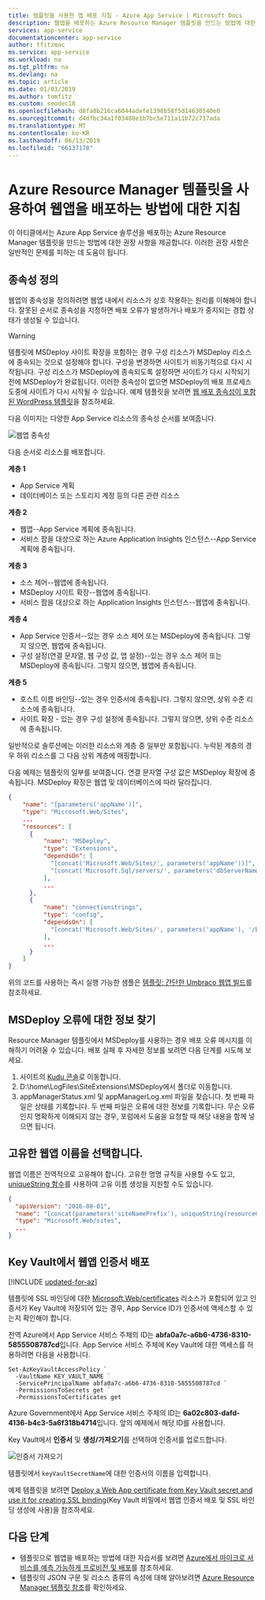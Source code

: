 ```yaml
---
title: 템플릿을 사용한 앱 배포 지침 - Azure App Service | Microsoft Docs
description: 웹앱을 배포하는 Azure Resource Manager 템플릿을 만드는 방법에 대한 권장 사항입니다.
services: app-service
documentationcenter: app-service
author: tfitzmac
ms.service: app-service
ms.workload: na
ms.tgt_pltfrm: na
ms.devlang: na
ms.topic: article
ms.date: 01/03/2019
ms.author: tomfitz
ms.custom: seodec18
ms.openlocfilehash: d8fa8b216ca6044adefe1398b58f5d14630540e0
ms.sourcegitcommit: d4dfbc34a1f03488e1b7bc5e711a11b72c717ada
ms.translationtype: MT
ms.contentlocale: ko-KR
ms.lasthandoff: 06/13/2019
ms.locfileid: "66137178"
---
```

# <a name="guidance-on-deploying-web-apps-by-using-azure-resource-manager-templates"></a>Azure Resource Manager 템플릿을 사용하여 웹앱을 배포하는 방법에 대한 지침

이 아티클에서는 Azure App Service 솔루션을 배포하는 Azure Resource Manager 템플릿을 만드는 방법에 대한 권장 사항을 제공합니다. 이러한 권장 사항은 일반적인 문제를 피하는 데 도움이 됩니다.

## <a name="define-dependencies"></a>종속성 정의

웹앱의 종속성을 정의하려면 웹앱 내에서 리소스가 상호 작용하는 원리를 이해해야 합니다. 잘못된 순서로 종속성을 지정하면 배포 오류가 발생하거나 배포가 중지되는 경합 상태가 생성될 수 있습니다.

> [!WARNING]
> 템플릿에 MSDeploy 사이트 확장을 포함하는 경우 구성 리소스가 MSDeploy 리소스에 종속되는 것으로 설정해야 합니다. 구성을 변경하면 사이트가 비동기적으로 다시 시작됩니다. 구성 리소스가 MSDeploy에 종속되도록 설정하면 사이트가 다시 시작되기 전에 MSDeploy가 완료됩니다. 이러한 종속성이 없으면 MSDeploy의 배포 프로세스 도중에 사이트가 다시 시작될 수 있습니다. 예제 템플릿을 보려면 [웹 배포 종속성이 포함된 WordPress 템플릿](https://github.com/davidebbo/AzureWebsitesSamples/blob/master/ARMTemplates/WordpressTemplateWebDeployDependency.json)을 참조하세요.

다음 이미지는 다양한 App Service 리소스의 종속성 순서를 보여줍니다.

![웹앱 종속성](media/web-sites-rm-template-guidance/web-dependencies.png)

다음 순서로 리소스를 배포합니다.

**계층 1**
* App Service 계획
* 데이터베이스 또는 스토리지 계정 등의 다른 관련 리소스

**계층 2**
* 웹앱--App Service 계획에 종속됩니다.
* 서비스 팜을 대상으로 하는 Azure Application Insights 인스턴스--App Service 계획에 종속됩니다.

**계층 3**
* 소스 제어--웹앱에 종속됩니다.
* MSDeploy 사이트 확장--웹앱에 종속됩니다.
* 서비스 팜을 대상으로 하는 Application Insights 인스턴스--웹앱에 종속됩니다.

**계층 4**
* App Service 인증서--있는 경우 소스 제어 또는 MSDeploy에 종속됩니다. 그렇지 않으면, 웹앱에 종속됩니다.
* 구성 설정(연결 문자열, 웹 구성 값, 앱 설정)--있는 경우 소스 제어 또는 MSDeploy에 종속됩니다. 그렇지 않으면, 웹앱에 종속됩니다.

**계층 5**
* 호스트 이름 바인딩--있는 경우 인증서에 종속됩니다. 그렇지 않으면, 상위 수준 리소스에 종속됩니다.
* 사이트 확장 - 있는 경우 구성 설정에 종속됩니다. 그렇지 않으면, 상위 수준 리소스에 종속됩니다.

일반적으로 솔루션에는 이러한 리소스와 계층 중 일부만 포함됩니다. 누락된 계층의 경우 하위 리소스를 그 다음 상위 계층에 매핑합니다.

다음 예제는 템플릿의 일부를 보여줍니다. 연결 문자열 구성 값은 MSDeploy 확장에 종속됩니다. MSDeploy 확장은 웹앱 및 데이터베이스에 따라 달라집니다. 

```json
{
    "name": "[parameters('appName')]",
    "type": "Microsoft.Web/Sites",
    ...
    "resources": [
      {
          "name": "MSDeploy",
          "type": "Extensions",
          "dependsOn": [
            "[concat('Microsoft.Web/Sites/', parameters('appName'))]",
            "[concat('Microsoft.Sql/servers/', parameters('dbServerName'), '/databases/', parameters('dbName'))]",
          ],
          ...
      },
      {
          "name": "connectionstrings",
          "type": "config",
          "dependsOn": [
            "[concat('Microsoft.Web/Sites/', parameters('appName'), '/Extensions/MSDeploy')]"
          ],
          ...
      }
    ]
}
```

위의 코드를 사용하는 즉시 실행 가능한 샘플은 [템플릿: 간단한 Umbraco 웹앱 빌드](https://github.com/Azure/azure-quickstart-templates/tree/master/umbraco-webapp-simple)를 참조하세요.

## <a name="find-information-about-msdeploy-errors"></a>MSDeploy 오류에 대한 정보 찾기

Resource Manager 템플릿에서 MSDeploy를 사용하는 경우 배포 오류 메시지를 이해하기 어려울 수 있습니다. 배포 실패 후 자세한 정보를 보려면 다음 단계를 시도해 보세요.

1. 사이트의 [Kudu 콘솔](https://github.com/projectkudu/kudu/wiki/Kudu-console)로 이동합니다.
2. D:\home\LogFiles\SiteExtensions\MSDeploy에서 폴더로 이동합니다.
3. appManagerStatus.xml 및 appManagerLog.xml 파일을 찾습니다. 첫 번째 파일은 상태를 기록합니다. 두 번째 파일은 오류에 대한 정보를 기록합니다. 무슨 오류인지 명확하게 이해되지 않는 경우, 포럼에서 도움을 요청할 때 해당 내용을 함께 넣으면 됩니다.

## <a name="choose-a-unique-web-app-name"></a>고유한 웹앱 이름을 선택합니다.

웹앱 이름은 전역적으로 고유해야 합니다. 고유한 명명 규칙을 사용할 수도 있고, [uniqueString 함수](../azure-resource-manager/resource-group-template-functions-string.md#uniquestring)를 사용하여 고유 이름 생성을 지원할 수도 있습니다.

```json
{
  "apiVersion": "2016-08-01",
  "name": "[concat(parameters('siteNamePrefix'), uniqueString(resourceGroup().id))]",
  "type": "Microsoft.Web/sites",
  ...
}
```

## <a name="deploy-web-app-certificate-from-key-vault"></a>Key Vault에서 웹앱 인증서 배포

[!INCLUDE [updated-for-az](../../includes/updated-for-az.md)]

템플릿에 SSL 바인딩에 대한 [Microsoft.Web/certificates](/azure/templates/microsoft.web/certificates) 리소스가 포함되어 있고 인증서가 Key Vault에 저장되어 있는 경우, App Service ID가 인증서에 액세스할 수 있는지 확인해야 합니다.

전역 Azure에서 App Service 서비스 주체의 ID는 **abfa0a7c-a6b6-4736-8310-5855508787cd**입니다. App Service 서비스 주체에 Key Vault에 대한 액세스를 허용하려면 다음을 사용합니다.

```azurepowershell-interactive
Set-AzKeyVaultAccessPolicy `
  -VaultName KEY_VAULT_NAME `
  -ServicePrincipalName abfa0a7c-a6b6-4736-8310-5855508787cd `
  -PermissionsToSecrets get `
  -PermissionsToCertificates get
```

Azure Government에서 App Service 서비스 주체의 ID는 **6a02c803-dafd-4136-b4c3-5a6f318b4714**입니다. 앞의 예제에서 해당 ID를 사용합니다.

Key Vault에서 **인증서** 및 **생성/가져오기**를 선택하여 인증서를 업로드합니다.

![인증서 가져오기](media/web-sites-rm-template-guidance/import-certificate.png)

템플릿에서 `keyVaultSecretName`에 대한 인증서의 이름을 입력합니다.

예제 템플릿을 보려면 [Deploy a Web App certificate from Key Vault secret and use it for creating SSL binding](https://github.com/Azure/azure-quickstart-templates/tree/master/201-web-app-certificate-from-key-vault)(Key Vault 비밀에서 웹앱 인증서 배포 및 SSL 바인딩 생성에 사용)을 참조하세요.

## <a name="next-steps"></a>다음 단계

* 템플릿으로 웹앱을 배포하는 방법에 대한 자습서를 보려면 [Azure에서 마이크로 서비스를 예측 가능하게 프로비전 및 배포](deploy-complex-application-predictably.md)를 참조하세요.
* 템플릿의 JSON 구문 및 리소스 종류의 속성에 대해 알아보려면 [Azure Resource Manager 템플릿 참조](/azure/templates/)를 확인하세요.
